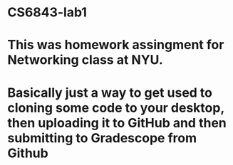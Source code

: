 # CS6843-lab1
# This was homework assingment for Networking class at NYU.
# Basically just a way to get used to cloning some code to your desktop, then uploading it to GitHub and then submitting to Gradescope from Github
